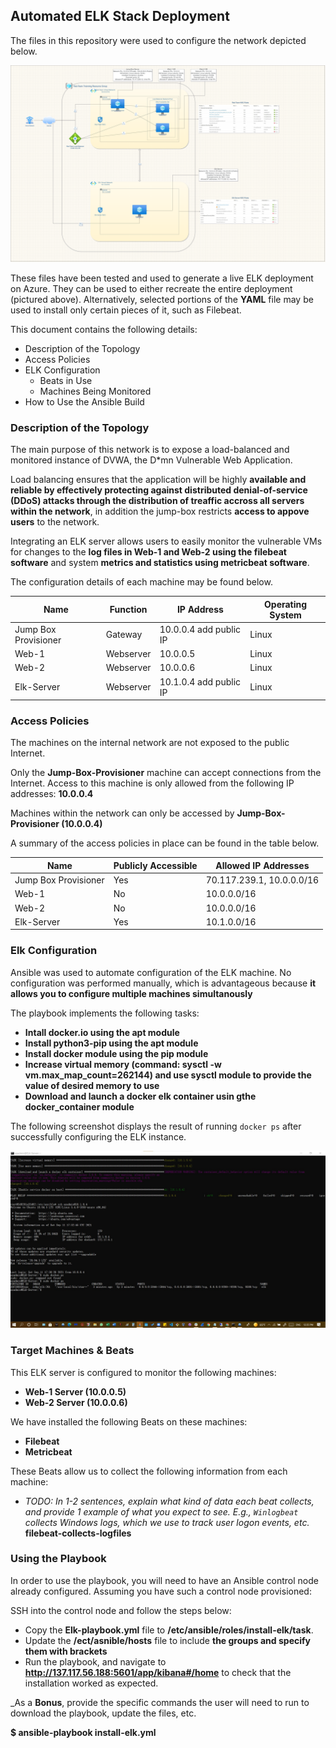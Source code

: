 ## Automated ELK Stack Deployment

The files in this repository were used to configure the network depicted below.

![TODO: Update the path with the name of your diagram](Images/Cloud-Infrastructure-Diagram.drawio.png)


These files have been tested and used to generate a live ELK deployment on Azure. They can be used to either recreate the entire deployment (pictured above). Alternatively, selected portions of the __YAML__ file may be used to install only certain pieces of it, such as Filebeat.


This document contains the following details:
- Description of the Topology
- Access Policies
- ELK Configuration
  - Beats in Use
  - Machines Being Monitored
- How to Use the Ansible Build


### Description of the Topology

The main purpose of this network is to expose a load-balanced and monitored instance of DVWA, the D*mn Vulnerable Web Application.

Load balancing ensures that the application will be highly __available and reliable by effectively protecting against distributed denial-of-service (DDoS) attacks through the distribution of treaffic accross all servers within the network__, in addition the jump-box restricts __access to appove users__ to the network.

Integrating an ELK server allows users to easily monitor the vulnerable VMs for changes to the __log files in Web-1 and Web-2 using the filebeat software__ and system __metrics and statistics using metricbeat software__.

The configuration details of each machine may be found below.

| Name                   | Function | IP Address  | Operating System |
|------------------------|----------|-------------|------------------|
| Jump Box Provisioner   | Gateway  | 10.0.0.4 add public IP    | Linux            |
| Web-1                  |Webserver | 10.0.0.5    | Linux            |
| Web-2                  |Webserver | 10.0.0.6    | Linux            |
| Elk-Server             |Webserver | 10.1.0.4 add public IP   | Linux            |

### Access Policies

The machines on the internal network are not exposed to the public Internet. 

Only the __Jump-Box-Provisioner__ machine can accept connections from the Internet. Access to this machine is only allowed from the following IP addresses: __10.0.0.4__

Machines within the network can only be accessed by __Jump-Box-Provisioner (10.0.0.4)__

A summary of the access policies in place can be found in the table below.

| Name                 | Publicly Accessible | Allowed IP Addresses      |
|----------------------|---------------------|---------------------------|
| Jump Box Provisioner | Yes                 | 70.117.239.1, 10.0.0.0/16 |
| Web-1                | No                  | 10.0.0.0/16               |
| Web-2                | No                  | 10.0.0.0/16               |
| Elk-Server           | Yes                 | 10.1.0.0/16               |

### Elk Configuration

Ansible was used to automate configuration of the ELK machine. No configuration was performed manually, which is advantageous because __it allows you to configure multiple machines simultanously__ 


The playbook implements the following tasks:

- __Intall docker.io using the apt module__
- __Install python3-pip using the apt module__
- __Install docker module using the pip module__
- __Increase virtual memory (command: sysctl -w vm.max_map_count=262144) and use sysctl module to provide the value of desired memory to use__
- __Download and launch a docker elk container usin gthe docker_container module__

The following screenshot displays the result of running `docker ps` after successfully configuring the ELK instance.

![TODO: Update the path with the name of your screenshot of docker ps output](Images/docker_ps_outdput.jpg)

### Target Machines & Beats
This ELK server is configured to monitor the following machines:

- __Web-1 Server (10.0.0.5)__
- __Web-2 Server (10.0.0.6)__


We have installed the following Beats on these machines:
- __Filebeat__
- __Metricbeat__

These Beats allow us to collect the following information from each machine:
- _TODO: In 1-2 sentences, explain what kind of data each beat collects, and provide 1 example of what you expect to see. E.g., `Winlogbeat` collects Windows logs, which we use to track user logon events, etc._
__filebeat-collects-logfiles__

### Using the Playbook
In order to use the playbook, you will need to have an Ansible control node already configured. Assuming you have such a control node provisioned: 

SSH into the control node and follow the steps below:
- Copy the __Elk-playbook.yml__ file to __/etc/ansible/roles/install-elk/task__.
- Update the __/ect/asnible/hosts__ file to include __the groups and specify them with brackets__
- Run the playbook, and navigate to __http://137.117.56.188:5601/app/kibana#/home__ to check that the installation worked as expected.

_As a **Bonus**, provide the specific commands the user will need to run to download the playbook, update the files, etc.

 __$ ansible-playbook install-elk.yml__
